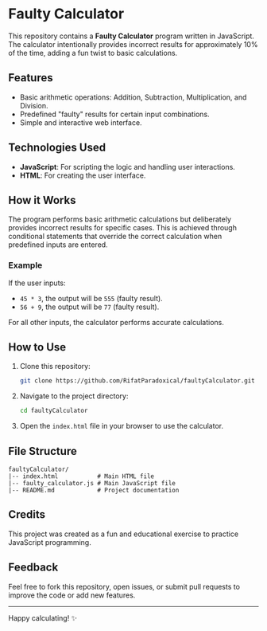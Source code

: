 # Faulty Calculator

This repository contains a **Faulty Calculator** program written in JavaScript. The calculator intentionally provides incorrect results for approximately 10% of the time, adding a fun twist to basic calculations.

## Features
- Basic arithmetic operations: Addition, Subtraction, Multiplication, and Division.
- Predefined "faulty" results for certain input combinations.
- Simple and interactive web interface.

## Technologies Used
- **JavaScript**: For scripting the logic and handling user interactions.
- **HTML**: For creating the user interface.

## How it Works
The program performs basic arithmetic calculations but deliberately provides incorrect results for specific cases. This is achieved through conditional statements that override the correct calculation when predefined inputs are entered.

### Example
If the user inputs:
- `45 * 3`, the output will be `555` (faulty result).
- `56 + 9`, the output will be `77` (faulty result).

For all other inputs, the calculator performs accurate calculations.

## How to Use
1. Clone this repository:
   ```bash
   git clone https://github.com/RifatParadoxical/faultyCalculator.git
   ```
2. Navigate to the project directory:
   ```bash
   cd faultyCalculator
   ```
3. Open the `index.html` file in your browser to use the calculator.

## File Structure
```
faultyCalculator/
|-- index.html           # Main HTML file
|-- faulty_calculator.js # Main JavaScript file
|-- README.md            # Project documentation
```

## Credits
This project was created as a fun and educational exercise to practice JavaScript programming.

## Feedback
Feel free to fork this repository, open issues, or submit pull requests to improve the code or add new features.

---

Happy calculating! ✨

